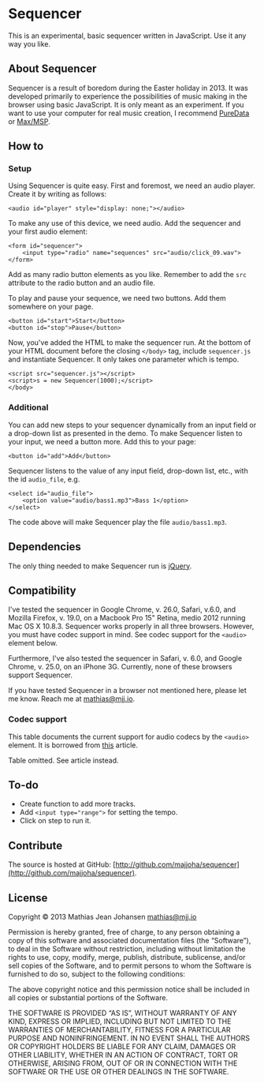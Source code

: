 # Sequencer

This is an experimental, basic sequencer written in JavaScript. Use it any way you like.

## About Sequencer

Sequencer is a result of boredom during the Easter holiday in 2013. It was developed primarily to experience the possibilities of music making in the browser using basic JavaScript. It is only meant as an experiment. If you want to use your computer for real music creation, I recommend [PureData][1] or [Max/MSP][2].

## How to

### Setup

Using Sequencer is quite easy. First and foremost, we need an audio player. Create it by writing as follows:

	<audio id="player" style="display: none;"></audio>

To make any use of this device, we need audio. Add the sequencer and your first audio element:

	<form id="sequencer">
		<input type="radio" name="sequences" src="audio/click_09.wav">
	</form>

Add as many radio button elements as you like. Remember to add the `src` attribute to the radio button and an audio file.

To play and pause your sequence, we need two buttons. Add them somewhere on your page.

	<button id="start">Start</button>
	<button id="stop">Pause</button>

Now, you've added the HTML to make the sequencer run. At the bottom of your HTML document before the closing `</body>` tag, include `sequencer.js` and instantiate Sequencer. It only takes one parameter which is tempo.

	<script src="sequencer.js"></script>
	<script>s = new Sequencer(1000);</script>
	</body>    

### Additional 

You can add new steps to your sequencer dynamically from an input field or a drop-down list as presented in the demo. To make Sequencer listen to your input, we need a button more. Add this to your page:

	<button id="add">Add</button>

Sequencer listens to the value of any input field, drop-down list, etc., with the id `audio_file`, e.g.

	<select id="audio_file">
		<option value="audio/bass1.mp3">Bass 1</option>
	</select>

The code above will make Sequencer play the file `audio/bass1.mp3`.

## Dependencies

The only thing needed to make Sequencer run is [jQuery][3].

## Compatibility

I've tested the sequencer in Google Chrome, v. 26.0, Safari, v.6.0, and Mozilla Firefox, v. 19.0, on a Macbook Pro 15" Retina, medio 2012 running Mac OS X 10.8.3. Sequencer works properly in all three browsers. However, you must have codec support in mind. See codec support for the `<audio>` element below.

Furthermore, I've also tested the sequencer in Safari, v. 6.0, and Google Chrome, v. 25.0, on an iPhone 3G. Currently, none of these browsers support Sequencer.

If you have tested Sequencer in a browser not mentioned here, please let me know. Reach me at [mathias@mjj.io][4].

### Codec support

This table documents the current support for audio codecs by the `<audio>` element. It is borrowed from [this][5] article.

Table omitted. See article instead.

## To-do

*   Create function to add more tracks.
*   Add `<input type="range">` for setting the tempo.
*   Click on step to run it.

## Contribute

The source is hosted at GitHub: [http://github.com/majjoha/sequencer](http://github.com/majjoha/sequencer).

## License

Copyright © 2013 Mathias Jean Johansen <mathias@mjj.io>

Permission is hereby granted, free of charge, to any person obtaining a copy of this software and associated documentation files (the “Software”), to deal in the Software without restriction, including without limitation the rights to use, copy, modify, merge, publish, distribute, sublicense, and/or sell copies of the Software, and to permit persons to whom the Software is furnished to do so, subject to the following conditions:

The above copyright notice and this permission notice shall be included in all copies or substantial portions of the Software.

THE SOFTWARE IS PROVIDED “AS IS”, WITHOUT WARRANTY OF ANY KIND, EXPRESS OR IMPLIED, INCLUDING BUT NOT LIMITED TO THE WARRANTIES OF MERCHANTABILITY, FITNESS FOR A PARTICULAR PURPOSE AND NONINFRINGEMENT. IN NO EVENT SHALL THE AUTHORS OR COPYRIGHT HOLDERS BE LIABLE FOR ANY CLAIM, DAMAGES OR OTHER LIABILITY, WHETHER IN AN ACTION OF CONTRACT, TORT OR OTHERWISE, ARISING FROM, OUT OF OR IN CONNECTION WITH THE SOFTWARE OR THE USE OR OTHER DEALINGS IN THE SOFTWARE.

 [1]: http://puredata.info/
 [2]: http://cycling74.com/products/max/
 [3]: http://jquery.com/
 [4]: mailto:mathias%40mjj.io
 [5]: https://en.wikipedia.org/wiki/HTML5_Audio